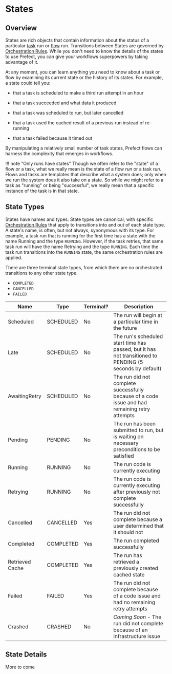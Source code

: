 # States

## Overview
States are rich objects that contain information about the status of a particular [task](../tasks) run or [flow](../flows/) run. Transitions between States are governed by [Orchestration Rules](../orchestration/). While you don't need to know the details of the states to use Prefect, you can give your workflows superpowers by taking advantage of it.

At any moment, you can learn anything you need to know about a task or flow by examining its current state or the history of its states. For example, a state could tell you:

-   that a task is scheduled to make a third run attempt in an hour
-   that a task succeeded and what data it produced
-   that a task was scheduled to run, but later cancelled
-   that a task used the cached result of a previous run instead of re-running

-   that a task failed because it timed out

By manipulating a relatively small number of task states, Prefect flows can harness the complexity that emerges in workflows. 

!!! note "Only runs have states"
    Though we often refer to the "state" of a flow or a task, what we really mean is the state of a flow _run_ or a task _run_. Flows and tasks are templates that describe what a system does; only when we run the system does it also take on a state. So while we might refer to a task as "running" or being "successful", we really mean that a specific instance of the task is in that state.

## State Types
States have names and types. State types are canonical, with specific [Orchestration Rules](../orchestration/) that apply to transitions into and out of each state type. A state's name, is often, but not always, synonymous with its type. For example, a task run that is running for the first time has a state with the name Running and the type `RUNNING`. However, if the task retries, that same task run will have the name Retrying and the type `RUNNING`. Each time the task run transitions into the `RUNNING` state, the same orchestration rules are applied.

There are three terminal state types, from which there are no orchestrated transitions to any other state type.
- `COMPLETED`
- `CANCELLED`
- `FAILED`
  
| Name | Type | Terminal? | Description
| --- | --- | --- | --- |
| Scheduled | SCHEDULED | No | The run will begin at a particular time in the future
| Late | SCHEDULED | No | The run's scheduled start time has passed, but it has not transitioned to PENDING (5 seconds by default)
| AwaitingRetry | SCHEDULED | No | The run did not complete successfully because of a code issue and had remaining retry attempts
| Pending | PENDING | No | The run has been submitted to run, but is waiting on necessary preconditions to be satisfied
| Running | RUNNING | No | The run code is currently executing
| Retrying | RUNNING | No | The run code is currently executing after previously not complete successfully
| Cancelled | CANCELLED | Yes | The run did not complete because a user determined that it should not
| Completed | COMPLETED | Yes | The run completed successfully
| Retrieved Cache | COMPLETED | Yes | The run has retrieved a previously created cached state
| Failed | FAILED | Yes | The run did not complete because of a code issue and had no remaining retry attempts
| Crashed | CRASHED | No | _Coming Soon_ - The run did not complete because of an infrastructure issue

## State Details
More to come

